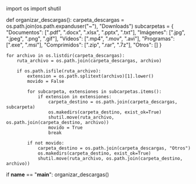 import os
import shutil


def organizar_descargas():
    carpeta_descargas = os.path.join(os.path.expanduser("~"), "Downloads")
    subcarpetas = {
        "Documentos": [".pdf", ".docx", ".xlsx", ".pptx", ".txt"],
        "Imágenes": [".jpg", ".jpeg", ".png", ".gif"],
        "Vídeos": [".mp4", ".mov", ".avi"],
        "Programas": [".exe", ".msi"],
        "Comprimidos": [".zip", ".rar", ".7z"],
        "Otros": []
    }

    for archivo in os.listdir(carpeta_descargas):
        ruta_archivo = os.path.join(carpeta_descargas, archivo)

        if os.path.isfile(ruta_archivo):
            extension = os.path.splitext(archivo)[1].lower()
            movido = False

            for subcarpeta, extensiones in subcarpetas.items():
                if extension in extensiones:
                    carpeta_destino = os.path.join(carpeta_descargas, subcarpeta)
                    os.makedirs(carpeta_destino, exist_ok=True)
                    shutil.move(ruta_archivo, os.path.join(carpeta_destino, archivo))
                    movido = True
                    break

            if not movido:
                carpeta_destino = os.path.join(carpeta_descargas, "Otros")
                os.makedirs(carpeta_destino, exist_ok=True)
                shutil.move(ruta_archivo, os.path.join(carpeta_destino, archivo))


if __name__ == "__main__":
    organizar_descargas()
